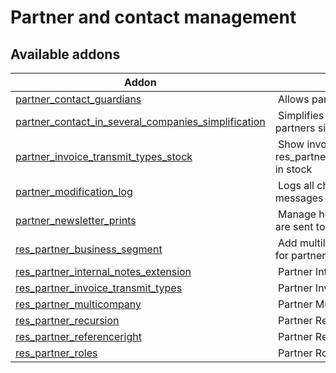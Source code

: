 Partner and contact management
==============================

[//]: # (addons)

Available addons
----------------
**Addon** | **Summary**
--- | ---
[partner_contact_guardians](partner_contact_guardians/) | Allows partner to have guardians
[partner_contact_in_several_companies_simplification](partner_contact_in_several_companies_simplification/) | Simplifies contacts in several partners simplification views
[partner_invoice_transmit_types_stock](partner_invoice_transmit_types_stock/) | Show invoice transmit type from res_partner_invoice_transmit_types in stock
[partner_modification_log](partner_modification_log/) | Logs all changes to a partner to messages
[partner_newsletter_prints](partner_newsletter_prints/) | Manage how many newsletters are sent to each partner company
[res_partner_business_segment](res_partner_business_segment/) | Add multilayer business segments for partners
[res_partner_internal_notes_extension](res_partner_internal_notes_extension/) | Partner Internal Note Extension
[res_partner_invoice_transmit_types](res_partner_invoice_transmit_types/) | Partner Invoice Transmit Types
[res_partner_multicompany](res_partner_multicompany/) | Partner Multi-company
[res_partner_recursion](res_partner_recursion/) | Partner Recursion
[res_partner_referenceright](res_partner_referenceright/) | Partner Reference Right
[res_partner_roles](res_partner_roles/) | Partner Roles
